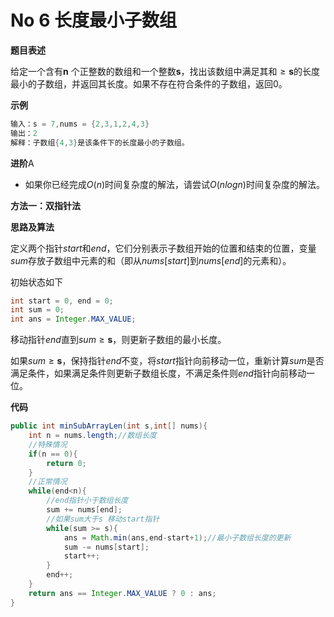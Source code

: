 # No 6 长度最小子数组

**题目表述**

给定一个含有$\boldsymbol n$ 个正整数的数组和一个整数$\boldsymbol s$，找出该数组中满足其和$\ge \boldsymbol s$的长度最小的子数组，并返回其长度。如果不存在符合条件的子数组，返回0。

**示例**

~~~java
输入：s = 7,nums = {2,3,1,2,4,3}
输出：2
解释：子数组{4,3}是该条件下的长度最小的子数组。
~~~

**进阶**A

- 如果你已经完成$O(n)$时间复杂度的解法，请尝试$O(nlogn)$时间复杂度的解法。

**方法一：双指针法**

**思路及算法**

定义两个指针$start$和$end$，它们分别表示子数组开始的位置和结束的位置，变量$sum$存放子数组中元素的和（即从$nums[start]$到$nums[end]$的元素和）。

初始状态如下

~~~java
int start = 0, end = 0;
int sum = 0;
int ans = Integer.MAX_VALUE;
~~~

移动指针$end$直到$sum \ge \boldsymbol s$，则更新子数组的最小长度。

如果$sum \ge \boldsymbol s$，保持指针$end$不变，将$start$指针向前移动一位，重新计算$sum$是否满足条件，如果满足条件则更新子数组长度，不满足条件则$end$指针向前移动一位。

**代码**

~~~Java
public int minSubArrayLen(int s,int[] nums){
    int n = nums.length;//数组长度
    //特殊情况
    if(n == 0){
        return 0;
    }
    //正常情况
    while(end<n){
        //end指针小于数组长度
        sum += nums[end];
        //如果sum大于s 移动start指针
        while(sum >= s){
            ans = Math.min(ans,end-start+1);//最小子数组长度的更新
            sum -= nums[start];
            start++;
        }
        end++;
    }
    return ans == Integer.MAX_VALUE ? 0 : ans;
}
~~~

